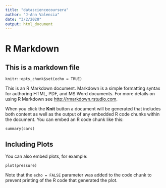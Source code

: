 ```yaml
---
title: "datasciencecoursera"
author: "J-Ann Valencia"
date: "3/2/2020"
output: html_document
---
```

# R Markdown
## This is a markdown file
```{r setup, include=FALSE}
knitr::opts_chunk$set(echo = TRUE)
```

This is an R Markdown document. Markdown is a simple formatting syntax for authoring HTML, PDF, and MS Word documents. For more details on using R Markdown see <http://rmarkdown.rstudio.com>.

When you click the **Knit** button a document will be generated that includes both content as well as the output of any embedded R code chunks within the document. You can embed an R code chunk like this:

```{r cars}
summary(cars)
```

## Including Plots

You can also embed plots, for example:

```{r pressure, echo=FALSE}
plot(pressure)
```

Note that the `echo = FALSE` parameter was added to the code chunk to prevent printing of the R code that generated the plot.
